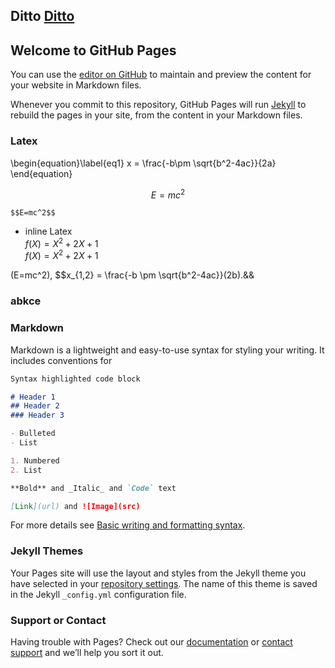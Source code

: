 

## Ditto [Ditto](https://github.com/jookty/Memo/blob/300f4c6e3e15629471ea016ba3bc3ae7889895fc/DT/Ditto_InfluxDB%20%EC%97%B0%EB%8F%99%EB%B0%A9%EB%B2%95)

## Welcome to GitHub Pages

You can use the [editor on GitHub](https://github.com/jookty/jookty.github.io/edit/main/index.md) to maintain and preview the content for your website in Markdown files.

Whenever you commit to this repository, GitHub Pages will run [Jekyll](https://jekyllrb.com/) to rebuild the pages in your site, from the content in your Markdown files.

### Latex  
\begin{equation}\label{eq1}
x = \frac{-b\pm \sqrt{b^2-4ac}}{2a}
\end{equation}  

$$E=mc^2$$   
```   
$$E=mc^2$$    
```   


- inline Latex  
$f(X) = X^2 + 2X + 1$  
$f(X) = X^2 + 2X + 1$  

\(E=mc^2\), $$x_{1,2} = \frac{-b \pm \sqrt{b^2-4ac}}(2b).&&

### abkce 

### Markdown

Markdown is a lightweight and easy-to-use syntax for styling your writing. It includes conventions for

```markdown
Syntax highlighted code block

# Header 1
## Header 2
### Header 3

- Bulleted
- List

1. Numbered
2. List

**Bold** and _Italic_ and `Code` text

[Link](url) and ![Image](src)
```

For more details see [Basic writing and formatting syntax](https://docs.github.com/en/github/writing-on-github/getting-started-with-writing-and-formatting-on-github/basic-writing-and-formatting-syntax).

### Jekyll Themes

Your Pages site will use the layout and styles from the Jekyll theme you have selected in your [repository settings](https://github.com/jookty/jookty.github.io/settings/pages). The name of this theme is saved in the Jekyll `_config.yml` configuration file.

### Support or Contact

Having trouble with Pages? Check out our [documentation](https://docs.github.com/categories/github-pages-basics/) or [contact support](https://support.github.com/contact) and we’ll help you sort it out.
